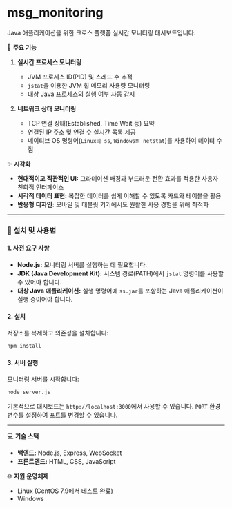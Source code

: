 # msg_monitoring

Java 애플리케이션을 위한 크로스 플랫폼 실시간 모니터링 대시보드입니다.

🎯 **주요 기능**

1.  **실시간 프로세스 모니터링**
    *   JVM 프로세스 ID(PID) 및 스레드 수 추적
    *   `jstat`을 이용한 JVM 힙 메모리 사용량 모니터링
    *   대상 Java 프로세스의 실행 여부 자동 감지

2.  **네트워크 상태 모니터링**
    *   TCP 연결 상태(Established, Time Wait 등) 요약
    *   연결된 IP 주소 및 연결 수 실시간 목록 제공
    *   네이티브 OS 명령어(`Linux의 ss`, `Windows의 netstat`)를 사용하여 데이터 수집

✨ **시각화**

*   **현대적이고 직관적인 UI:** 그라데이션 배경과 부드러운 전환 효과를 적용한 사용자 친화적 인터페이스
*   **시각적 데이터 표현:** 복잡한 데이터를 쉽게 이해할 수 있도록 카드와 테이블을 활용
*   **반응형 디자인:** 모바일 및 태블릿 기기에서도 원활한 사용 경험을 위해 최적화

--- 

### 🔧 **설치 및 사용법**

#### **1. 사전 요구 사항**

*   **Node.js:** 모니터링 서버를 실행하는 데 필요합니다.
*   **JDK (Java Development Kit):** 시스템 경로(PATH)에서 `jstat` 명령어를 사용할 수 있어야 합니다.
*   **대상 Java 애플리케이션:** 실행 명령어에 `ss.jar`를 포함하는 Java 애플리케이션이 실행 중이어야 합니다.

#### **2. 설치**

저장소를 복제하고 의존성을 설치합니다:

```bash
npm install
```

#### **3. 서버 실행**

모니터링 서버를 시작합니다:

```bash
node server.js
```

기본적으로 대시보드는 `http://localhost:3000`에서 사용할 수 있습니다. `PORT` 환경 변수를 설정하여 포트를 변경할 수 있습니다.

--- 

💻 **기술 스택**

*   **백엔드:** Node.js, Express, WebSocket
*   **프론트엔드:** HTML, CSS, JavaScript

🌐 **지원 운영체제**

*   Linux (CentOS 7.9에서 테스트 완료)
*   Windows
